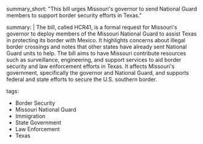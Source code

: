 summary_short: "This bill urges Missouri's governor to send National Guard members to support border security efforts in Texas."

summary: |
  The bill, called HCR41, is a formal request for Missouri's governor to deploy members of the Missouri National Guard to assist Texas in protecting its border with Mexico. It highlights concerns about illegal border crossings and notes that other states have already sent National Guard units to help. The bill aims to have Missouri contribute resources such as surveillance, engineering, and support services to aid border security and law enforcement efforts in Texas. It affects Missouri's government, specifically the governor and National Guard, and supports federal and state efforts to secure the U.S. southern border.

tags:
  - Border Security
  - Missouri National Guard
  - Immigration
  - State Government
  - Law Enforcement
  - Texas
